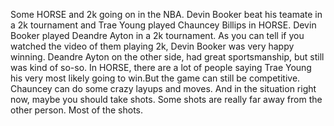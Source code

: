 Some HORSE and 2k going on in the NBA.  Devin Booker beat his teamate in a 2k tournament and Trae Young played Chauncey Billips in HORSE. Devin Booker played Deandre Ayton in a 2k tournament.  As you can tell if you watched the video of them playing 2k, Devin Booker was very happy winning.  Deandre Ayton on the other side, had great sportsmanship, but still was kind of so-so.  In HORSE, there are a lot of people saying Trae Young his very most likely going to win.But the game can still be competitive.  Chauncey can do some crazy layups and moves.  And in the situation right now, maybe you should take shots.  Some shots are really far away from the other person.  Most of the shots.   
